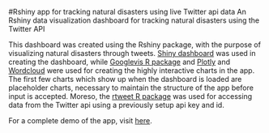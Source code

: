 #Rshiny app for tracking natural disasters using live Twitter api data
An Rshiny data visualization dashboard for tracking natural disasters using the Twitter API

This dashboard was created using the Rshiny package, with the purpose of visualizing natural disasters through tweets. [Shiny dashboard](https://rstudio.github.io/shinydashboard/structure.html) was used in creating the dashboard, while [Googlevis R package](https://github.com/mages/googleVis) and [Plotly](https://plot.ly) and [Wordcloud](https://cran.r-project.org/web/packages/wordcloud/wordcloud.pdf) were used for creating the highly interactive charts in the app. The first few charts which show up when the dashboard is loaded are placeholder charts, necessary to maintain the structure of the app before input is accepted. Moreso, the [rtweet R package](https://cran.r-project.org/web/packages/rtweet/rtweet.pdf) was used for accessing data from the Twitter api using a previously setup api key and id. 

For a complete demo of the app, visit [here](https://fabianokafor369.shinyapps.io/disasterapp/#).
